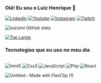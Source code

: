 
### Olá! Eu sou o Luiz Henrique 🚀

[![Linkedin](https://img.shields.io/badge/LinkedIn-0077B5?style=for-the-badge&logo=linkedin&logoColor=white)](https://www.linkedin.com/in/luiz-henrique-simionato-vicente-8b4109289/)
[![Youtube](https://img.shields.io/badge/YouTube-FF0000?style=for-the-badge&logo=youtube&logoColor=white)](https://www.youtube.com/channel/UCPOfhjnS6DnOsM3fQm4dZTw)
[![Instagram](https://img.shields.io/badge/Instagram-E4405F?style=for-the-badge&logo=instagram&logoColor=white)](https://www.instagram.com/luizsimi_vicente/)
[![Twitch](https://img.shields.io/badge/Twitch-9146FF?style=for-the-badge&logo=twitch&logoColor=white)](https://www.twitch.tv/1visionssss)

![luizsimi GitHub stats](https://github-readme-stats.vercel.app/api?username=luizsimi&show_icons=true&theme=dracula)

[![Top Langs](https://github-readme-stats.vercel.app/api/top-langs/?username=luizsimi)](https://github.com/anuraghazra/github-readme-stats) 

### Tecnologias que eu uso no meu dia

<div style="display: inline-block; text-align: center;">
    <br/>
    <img alt="html5" src="https://img.shields.io/badge/HTML5-E34F26?style=for-the-badge&logo=html5&logoColor=white" />
    <img alt="Css3" src="https://img.shields.io/badge/CSS3-1572B6?style=for-the-badge&logo=css3&logoColor=white" />
    <img alt="JavaScript" src="https://img.shields.io/badge/JavaScript-F7DF1E?style=for-the-badge&logo=javascript&logoColor=black" />
    <img alt="Php" src="https://img.shields.io/badge/PHP-777BB4?style=for-the-badge&logo=php&logoColor=white" />
    <img alt="React" src="https://img.shields.io/badge/React-20232A?style=for-the-badge&logo=react&logoColor=61DAFB" />
</div><br/>

![Untitled ‑ Made with FlexClip (1)](https://github.com/luizsimi/luizsimi/assets/141957782/f732df68-e94d-43dd-898f-82f19eeb8f14)
